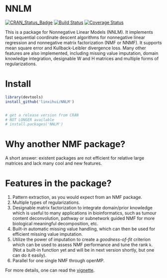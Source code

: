 # NNLM

[![CRAN_Status_Badge](http://www.r-pkg.org/badges/version/NNLM)](http://cran.r-project.org/package=NNLM)
[![Build Status](https://api.travis-ci.org/linxihui/NNLM.png?branch=master)](https://travis-ci.org/linxihui/NNLM)
[![Coverage Status](http://codecov.io/github/linxihui/NNLM/coverage.svg?branch=master)](http://codecov.io/github/linxihui/NNLM?branch=master)

This is a package for Nonnegative Linear Models (NNLM). It implements fast sequential coordinate descent algorithms for nonnegative linear regression and nonnegative matrix factorization (NMF or NNMF). It supports mean square error and Kullback-Leibler divergence loss. Many other features are also implemented, including missing value imputation, domain knowledge integration, designable W and H matrices and multiple forms of regularizations.

# Install

```r
library(devtools)
install_github('linxihui/NNLM')


# get a release version from CRAN
# NOT LONGER available
# install.packages('NNLM')

```

# Why another NMF package?

A short answer: existent packages are not efficient for relative large matrices and lack many cool and new features.

# Features in the package?

1. Pattern extraction, as you would expect from an NMF package.
2. Multiple types of regularizations.
3. Designable matrix factorization to integrate domain/prior knowledge which is useful to many applications in bioinformatics, such as tumour content
deconvolution, pathway or subnetwork guided NMF for more biological meaningful decomposition, etc.
4. Built-in automatic missing value handling, which can then be used for efficient missing value imputation.
5. Utilize the power of imputation to create a _goodness-of-fit_ criterion which can be used to assess NMF performance and tune the rank `k`. 
(Not a built-in function yet and will be in next version shortly, but one can do it easily).
6. Parallel for one single NMF through openMP.

For more details, one can read the [vignette](https://rdrr.io/cran/NNLM/f/inst/doc/Fast-And-Versatile-NMF.pdf).
